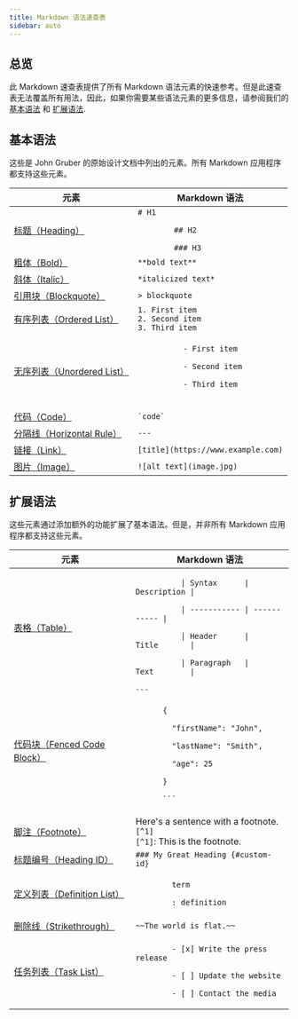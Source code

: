 ```yaml
---
title: Markdown 语法速查表
sidebar: auto
---
```

## 总览

此 Markdown 速查表提供了所有 Markdown 语法元素的快速参考。但是此速查表无法覆盖所有用法，因此，如果你需要某些语法元素的更多信息，请参阅我们的 [基本语法](/basic-syntax) 和 [扩展语法](/extended-syntax).

## 基本语法

这些是 John Gruber 的原始设计文档中列出的元素。所有 Markdown 应用程序都支持这些元素。

<table class="table table-bordered">
  <thead class="thead-light">
    <tr>
      <th>元素</th>
      <th>Markdown 语法</th>
    </tr>
  </thead>
  <tbody>
    <tr>
      <td><a href="/basic-syntax/headings.html">标题（Heading）</a></td>
      <td>
        <code># H1<br>
        ## H2<br>
        ### H3</code>
      </td>
    </tr>
    <tr>
      <td><a href="/basic-syntax/bold.html">粗体（Bold）</a></td>
      <td><code>**bold text**</code></td>
    </tr>
    <tr>
      <td><a href="/basic-syntax/italic.html">斜体（Italic）</a></td>
      <td><code>*italicized text*</code></td>
    </tr>
    <tr>
      <td><a href="/basic-syntax/blockquotes.html">引用块（Blockquote）</a></td>
      <td><code>> blockquote</code></td>
    </tr>
    <tr>
      <td><a href="/basic-syntax/ordered-lists.html">有序列表（Ordered List）</a></td>
      <td>
        <code>1. First item</code><br>
        <code>2. Second item</code><br>
        <code>3. Third item</code><br>
      </td>
    </tr>
    <tr>
      <td><a href="/basic-syntax/unordered-lists.html">无序列表（Unordered List）</a></td>
      <td>
        <code>
          - First item<br>
          - Second item<br>
          - Third item<br>
        </code>
      </td>
    </tr>
    <tr>
      <td><a href="/basic-syntax/code.html">代码（Code）</a></td>
      <td><code>`code`</code></td>
    </tr>
    <tr>
      <td><a href="/basic-syntax/horizontal-rules.html">分隔线（Horizontal Rule）</a></td>
      <td><code>---</code></td>
    </tr>
    <tr>
      <td><a href="/basic-syntax/links.html">链接（Link）</a></td>
      <td><code>[title](https://www.example.com)</code></td>
    </tr>
    <tr>
      <td><a href="/basic-syntax/images.html">图片（Image）</a></td>
      <td><code>![alt text](image.jpg)</code></td>
    </tr>
  </tbody>
</table>

## 扩展语法

这些元素通过添加额外的功能扩展了基本语法。但是，并非所有 Markdown 应用程序都支持这些元素。


<table class="table table-bordered">
  <thead class="thead-light">
    <tr>
      <th>元素</th>
      <th>Markdown 语法</th>
    </tr>
  </thead>
  <tbody>
    <tr>
      <td><a href="/extended-syntax/tables.html">表格（Table）</a></td>
      <td><code>
          | Syntax&nbsp;&nbsp;&nbsp;&nbsp;&nbsp;&nbsp;| Description |<br>
          | ----------- | ----------- |<br>
          | Header&nbsp;&nbsp;&nbsp;&nbsp;&nbsp;&nbsp;| Title&nbsp;&nbsp;&nbsp;&nbsp;&nbsp;&nbsp;&nbsp;|<br>
          | Paragraph&nbsp;&nbsp;&nbsp;| Text&nbsp;&nbsp;&nbsp;&nbsp;&nbsp;&nbsp;&nbsp;&nbsp;|
      </code></td>
    </tr>
    <tr>
      <td><a href="/extended-syntax/fenced-code-blocks.html">代码块（Fenced Code Block）</a></td>
      <td><code>```<br>
      {<br>
      &nbsp;&nbsp;"firstName": "John",<br>
      &nbsp;&nbsp;"lastName": "Smith",<br>
      &nbsp;&nbsp;"age": 25<br>
      }<br>
      ```
      </code></td>
    </tr>
    <tr>
      <td><a href="/extended-syntax/footnotes.html">脚注（Footnote）</a></td>
      <td>
        Here's a sentence with a footnote. <code>[^1]</code><br>
        <code>[^1]</code>: This is the footnote.
      </td>
    </tr>
    <tr>
      <td><a href="/extended-syntax/heading-ids.html">标题编号（Heading ID）</a></td>
      <td><code>### My Great Heading {#custom-id}</code></td>
    </tr>
    <tr>
      <td><a href="/extended-syntax/definition-lists.html">定义列表（Definition List）</a></td>
      <td><code>
        term<br>
        : definition
      </code></td>
    </tr>
    <tr>
      <td><a href="/extended-syntax/strikethrough.html">删除线（Strikethrough）</a></td>
      <td><code>~~The world is flat.~~</code></td>
    </tr>
    <tr>
      <td><a href="/extended-syntax/task-lists.html">任务列表（Task List）</a></td>
      <td><code>
        - [x] Write the press release<br>
        - [ ] Update the website<br>
        - [ ] Contact the media
      </code></td>
    </tr>
  </tbody>
</table>


